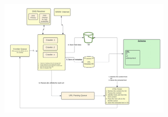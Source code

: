 
[![Web Crawler Diagram](./wc.jpg)](https://lucid.app/documents/embedded/bf389c44-10bc-45b4-a083-8c131a29b1d4)

